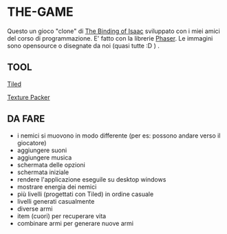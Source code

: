 THE-GAME
========

Questo un gioco "clone" di [The Binding of Isaac](https://en.wikipedia.org/wiki/The_Binding_of_Isaac_(video_game)) sviluppato con i miei amici del corso di programmazione.
E' fatto con la librerie [Phaser](https://phaser.io/).
Le immagini sono opensource o disegnate da noi (quasi tutte :D ) .

## TOOL

[Tiled](https://www.mapeditor.org/)

[Texture Packer](https://www.codeandweb.com/texturepacker)

## DA FARE

- i nemici si muovono in modo differente (per es: possono andare verso il giocatore)
- aggiungere suoni
- aggiungere musica
- schermata delle opzioni
- schermata iniziale
- rendere l'applicazione eseguile su desktop windows
- mostrare energia dei nemici
- più livelli (progettati con Tiled) in ordine casuale
- livelli generati casualmente
- diverse armi 
- item (cuori) per recuperare vita
- combinare armi per generare nuove armi 